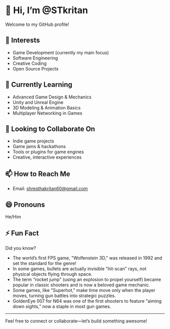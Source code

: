 # 👋 Hi, I’m @STkritan

Welcome to my GitHub profile!

## 👀 Interests
- Game Development (currently my main focus)
- Software Engineering
- Creative Coding
- Open Source Projects

## 🌱 Currently Learning
- Advanced Game Design & Mechanics
- Unity and Unreal Engine
- 3D Modeling & Animation Basics
- Multiplayer Networking in Games

## 💞️ Looking to Collaborate On
- Indie game projects
- Game jams & hackathons
- Tools or plugins for game engines
- Creative, interactive experiences

## 📫 How to Reach Me
- Email: shresthakritan60@gmail.com

## 😄 Pronouns
He/Him

## ⚡ Fun Fact
Did you know?
- The world’s first FPS game, "Wolfenstein 3D," was released in 1992 and set the standard for the genre!
- In some games, bullets are actually invisible "hit-scan" rays, not physical objects flying through space.
- The term “rocket jump” (using an explosion to propel yourself) became popular in classic shooters and is now a beloved game mechanic.
- Some games, like "Superhot," make time move only when the player moves, turning gun battles into strategic puzzles.
- GoldenEye 007 for N64 was one of the first shooters to feature “aiming down sights,” now a staple in most gun games.

---

Feel free to connect or collaborate—let’s build something awesome!
